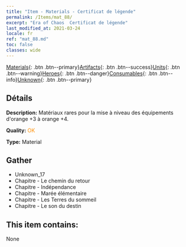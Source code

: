 ```yaml
---
title: "Item - Materials - Certificat de légende"
permalink: /Items/mat_88/
excerpt: "Era of Chaos  Certificat de légende"
last_modified_at: 2021-03-24
locale: fr
ref: "mat_88.md"
toc: false
classes: wide
---
```

 [Materials](/fr/Items/){: .btn .btn--primary}[Artifacts](/fr/Items/Artifacts/){: .btn .btn--success}[Units](/fr/Items/Units/){: .btn .btn--warning}[Heroes](/fr/Items/Heroes/){: .btn .btn--danger}[Consumables](/fr/Items/Consumables/){: .btn .btn--info}[Unknown](/fr/Items/Unknown/){: .btn .btn--primary}

## Détails
 **Description:** Matériaux rares pour la mise à niveau des équipements d'orange +3 à orange +4.

 **Quality:** <span style="color: #FF8C00">OK</span>

 **Type:** Material

## Gather

*    Unknown_17 
*    Chapitre - Le chemin du retour 
*    Chapitre - Indépendance 
*    Chapitre - Marée élémentaire 
*    Chapitre - Les Terres du sommeil 
*    Chapitre - Le son du destin 

## This item contains:

  None

